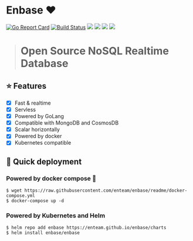 # Enbase ❤

[![Go Report Card](https://goreportcard.com/badge/github.com/enteam/enbase)](https://goreportcard.com/report/github.com/enteam/enbase)
[![Build Status](https://travis-ci.com/enteam/enbase.svg?branch=master)](https://travis-ci.com/enteam/enbase)
[![](https://img.shields.io/docker/pulls/enteam/enbase.svg)](https://hub.docker.com/r/enteam/enbase/)
[![](https://img.shields.io/docker/stars/enteam/enbase.svg)](https://hub.docker.com/r/enteam/enbase/)
[![](https://img.shields.io/github/license/enteam/enbase.svg)](https://github.com/enteam/enbase)
[![](https://img.shields.io/github/issues/enteam/enbase.svg)](https://github.com/enteam/enbase)

> # Open Source NoSQL Realtime Database

## :star: Features
- [x] Fast & realtime
- [x] Servless
- [x] Powered by GoLang
- [x] Compatible with MongoDB and CosmosDB
- [x] Scalar horizontally
- [x] Powered by docker
- [x] Kubernetes compatible

## :rocket: Quick deployment
### Powered by docker compose :whale:
```
$ wget https://raw.githubusercontent.com/enteam/enbase/readme/docker-compose.yml
$ docker-compose up -d
```
### Powered by Kubernetes and Helm
```
$ helm repo add enbase https://enteam.github.io/enbase/charts
$ helm install enbase/enbase
```
